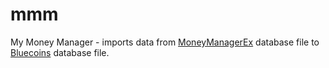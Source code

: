 # mmm
My Money Manager - imports data from [MoneyManagerEx](https://www.moneymanagerex.org/) database file to [Bluecoins](https://www.bluecoinsapp.com/) database file.
